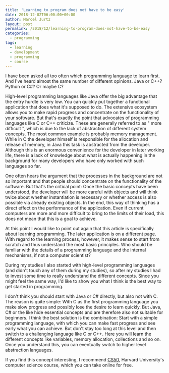 ```yaml
---
title: 'Learning to program does not have to be easy'
date: 2018-12-02T06:00:00+00:00
author: Marcel Jurtz
layout: post
permalink: /2018/12/learning-to-program-does-not-have-to-be-easy
categories:
  - programming
tags:
  - learning
  - development
  - programming
  - course
---
```


I have been asked all too often which programming language to learn first. And I've heard almost the same number of different opinions. Java or C++? Python or C#? Or maybe C?

High-level programming languages like Java offer the big advantage that the entry hurdle is very low. You can quickly put together a functional application that does what it's supposed to do. The extensive ecosystem allows you to make rapid progress and concentrate on the functionality of your software. But that's exactly the point that advocates of programming languages like C or C++ criticize. These are generally referred to as " more difficult ", which is due to the lack of abstraction of different system concepts. The most common example is probably memory management. While in C the developer himself is responsible for the allocation and release of memory, in Java this task is abstracted from the developer. Although this is an enormous convenience for the developer in later working life, there is a lack of knowledge about what is actually happening in the background for many developers who have only worked with such languages so far.

One often hears the argument that the processes in the background are not so important and that people should concentrate on the functionality of the software. But that's the critical point: Once the basic concepts have been understood, the developer will be more careful with objects and will think twice about whether instantiation is necessary or whether access is also possible via already existing objects. In the end, this way of thinking has a direct effect on the performance of the application. Even if current computers are more and more difficult to bring to the limits of their load, this does not mean that this is a goal to achieve.

At this point I would like to point out again that this article is specifically about learning programming. The later application is on a different page. With regard to the learning process, however, it makes sense to start from scratch and thus understand the most basic principles. Who should be familiar with the details of a programming language and the internal mechanisms, if not a computer scientist?

During my studies I also started with high-level programming languages (and didn't touch any of them during my studies), so after my studies I had to invest some time to really understand the different concepts. Since you might feel the same way, I'd like to show you what I think is the best way to get started in programming.

I don't think you should start with Java or C# directly, but also not with C. The reason is quite simple: With C as the first programming language you make slow progress and possibly lose the desire to learn quickly. But Java, C# or the like hide essential concepts and are therefore also not suitable for beginners. I think the best solution is the combination: Start with a simple programming language, with which you can make fast progress and see early what you can achieve. But don't stay too long at this level and then switch to a challenging language like C or C++. Here you will learn the different concepts like variables, memory allocation, collections and so on. Once you understand this, you can eventually switch to higher level abstraction languages.

If you find this concept interesting, I recommend [CS50](https://www.edx.org/course/cs50s-introduction-computer-science-harvardx-cs50x), Harvard University's computer science course, which you can take online for free. 